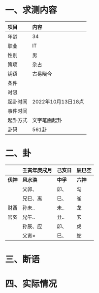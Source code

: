 # 一、求测内容
|项目|内容|
|:-|:-|
|年龄|34|
|职业|IT|
|性别|男|
|策项|杂占|
|钥语|古易晓今|
|条件||
|时限||
|起卦时间|2022年10月13日18点|
|事件时间||
|起卦方式|文字笔画起卦|
|卦码|561卦|

# 二、卦
||壬寅年庚戌月|己亥日|辰巳空|
|:-|:-|:-|:-|
|**伏神**|**风水涣**|**中孚**|**六神**|
||父卯、|卯、|勾|
||兄巳、离|巳、|雀|
|财酉|孙未..|未..|龙|
|官亥|兄午..|丑..|玄|
||孙辰、应|卯、|虎|
||父寅×|巳、|蛇|


# 三、断语

# 四、实际情况